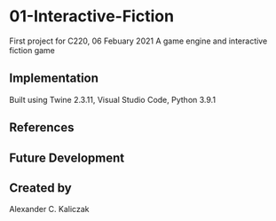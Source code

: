# 01-Interactive-Fiction
First project for C220, 06 Febuary 2021
A game engine and interactive fiction game

## Implementation
Built using Twine 2.3.11, Visual Studio Code, Python 3.9.1

## References

## Future Development 

## Created by
Alexander C. Kaliczak 

